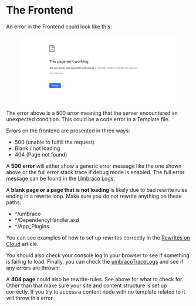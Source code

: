 # The Frontend

An error in the Frontend could look like this:

<figure><img src="../../.gitbook/assets/frontend-error-500.png" alt=""><figcaption></figcaption></figure>

The error above is a 500 error meaning that the server encountered an unexpected condition. This could be a code error in a Template file.

Errors on the frontend are presented in three ways:

* 500 (unable to fulfill the request)
* Blank / not loading
* 404 (Page not found)

A **500 error** will either show a generic error message like the one shown above or the full error stack trace if debug mode is enabled. The full error message can be found in the [Umbraco Logs](log-files.md).

A **blank page or a page that is not loading** is likely due to bad rewrite rules ending in a rewrite loop. Make sure you do not rewrite anything on these paths:

* ^/umbraco
* ^/DependencyHandler.axd
* ^/App\_Plugins

You can see examples of how to set up rewrites correctly in the [Rewrites on Cloud](../set-up/project-settings/manage-hostnames/rewrites-on-cloud.md) article.

You should also check your console log in your browser to see if something is failing to load. Finally, you can check the [umbracoTraceLogs](log-files.md#umbraco-logs) and see if any errors are thrown!

A **404 page** could also be rewrite-rules. See above for what to check for. Other than that make sure your site and content structure is set up correctly. If you try to access a content node with no template related to it will throw this error.
